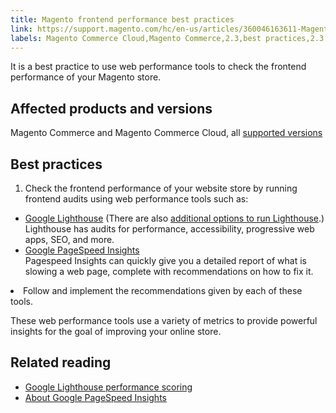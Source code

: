 ```yaml
---
title: Magento frontend performance best practices
link: https://support.magento.com/hc/en-us/articles/360046163611-Magento-frontend-performance-best-practices
labels: Magento Commerce Cloud,Magento Commerce,2.3,best practices,2.3.x,store,2.4,frontend performance tool,Google Lightspeed,Pagespeed Insights,2.4.x,seo
---
```


It is a best practice to use web performance tools to check the frontend performance of your Magento store.

## Affected products and versions

Magento Commerce and Magento Commerce Cloud, all [supported versions](https://magento.com/sites/default/files/magento-software-lifecycle-policy.pdf)

## Best practices

1. Check the frontend performance of your website store by running frontend audits using web performance tools such as:

* [Google Lighthouse](https://web.dev/measure/) (There are also [additional options to run Lighthouse](https://developers.google.com/web/tools/lighthouse/).)  
     Lighthouse has audits for performance, accessibility, progressive web apps, SEO, and more.
* [Google PageSpeed Insights](https://developers.google.com/speed/pagespeed/insights/)  
     Pagespeed Insights can quickly give you a detailed report of what is slowing a web page, complete with recommendations on how to fix it.

<li>Follow and implement the recommendations given by each of these tools.</li>

These web performance tools use a variety of metrics to provide powerful insights for the goal of improving your online store.

## Related reading

* [Google Lighthouse performance scoring](https://web.dev/performance-scoring/)
* [About Google PageSpeed Insights](https://developers.google.com/speed/pagespeed/insights/)

 